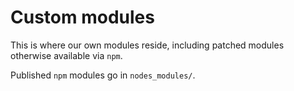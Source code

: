 # Custom modules

This is where our own modules reside, including patched modules otherwise available via `npm`.

Published `npm` modules go in `nodes_modules/`.
